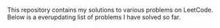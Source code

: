 This repository contains my solutions to various problems on LeetCode.
Below is a everupdating list of problems I have solved so far.
